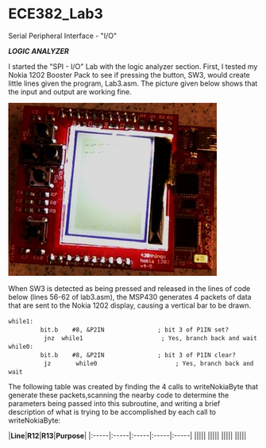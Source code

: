 ECE382_Lab3
===========

Serial Peripheral Interface - "I/O"


__*LOGIC ANALYZER*__

I started the "SPI - I/O" Lab with the logic analyzer section. First, I tested my Nokia 1202 Booster Pack to see if pressing the button, SW3, would create little lines given the program, Lab3.asm. The picture given below shows that the input and output are working fine.

![](https://github.com/dustyweisner/ECE382_Lab3/blob/master/Images/LCD_SW3_IO.jpg?raw=true)

When SW3 is detected as being pressed and released in the lines of code below (lines 56-62 of lab3.asm), the MSP430 generates 4 packets of data that are sent to the Nokia 1202 display, causing a vertical bar to be drawn.

`while1:`  
`	       bit.b	#8, &P2IN				; bit 3 of P1IN set?       `  
`	       jnz 	while1						; Yes, branch back and wait`  
`while0:                                                   `  
`	       bit.b	#8, &P2IN				; bit 3 of P1IN clear?     `  
`	       jz		while0						; Yes, branch back and wait`

The following table was created by finding the 4 calls to writeNokiaByte that generate these packets,scanning the nearby code to determine the parameters being passed into this subroutine, and writing a brief description of what is trying to be accomplished by each call to writeNokiaByte:

|__Line__|__R12__|__R13__|__Purpose__|
|:-----|:-----|:-----|:-----|:-----|
|||||
|||||
|||||
|||||
